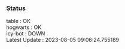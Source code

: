 ### Status


table : OK  
hogwarts : OK  
icy-bot : DOWN  
Latest Update : 2023-08-05 09:06:24.755189
